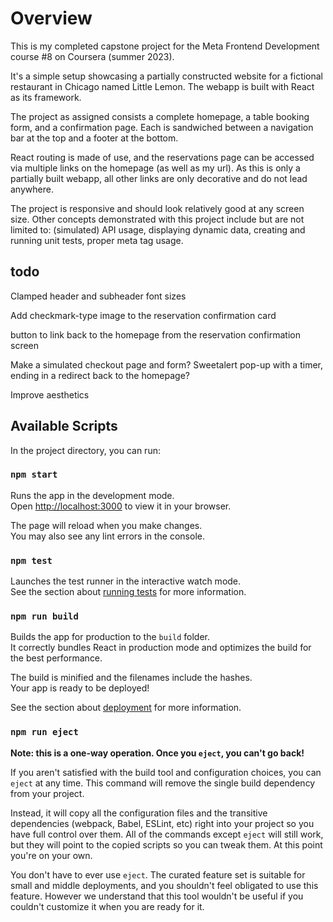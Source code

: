 # Overview

This is my completed capstone project for the Meta Frontend Development course #8 on Coursera (summer 2023). 

It's a simple setup showcasing a partially constructed website for a fictional restaurant in Chicago named Little Lemon. The webapp is built with React as its framework. 

The project as assigned consists a complete homepage, a table booking form, and a confirmation page. Each is sandwiched between a navigation bar at the top and a footer at the bottom. 

React routing is made of use, and the reservations page can be accessed via multiple links on the homepage (as well as my url).
As this is only a partially built webapp, all other links are only decorative and do not lead anywhere. 

The project is responsive and should look relatively good at any screen size. Other concepts demonstrated with this project include but are not limited to: (simulated) API usage, displaying dynamic data, creating and running unit tests, proper meta tag usage.

## todo

Clamped header and subheader font sizes

Add checkmark-type image to the reservation confirmation card

button to link back to the homepage from the reservation confirmation screen

Make a simulated checkout page and form? Sweetalert pop-up with a timer, ending in a redirect back to the homepage? 

Improve aesthetics

## Available Scripts

In the project directory, you can run:

### `npm start`

Runs the app in the development mode.\
Open [http://localhost:3000](http://localhost:3000) to view it in your browser.

The page will reload when you make changes.\
You may also see any lint errors in the console.

### `npm test`

Launches the test runner in the interactive watch mode.\
See the section about [running tests](https://facebook.github.io/create-react-app/docs/running-tests) for more information.

### `npm run build`

Builds the app for production to the `build` folder.\
It correctly bundles React in production mode and optimizes the build for the best performance.

The build is minified and the filenames include the hashes.\
Your app is ready to be deployed!

See the section about [deployment](https://facebook.github.io/create-react-app/docs/deployment) for more information.

### `npm run eject`

**Note: this is a one-way operation. Once you `eject`, you can't go back!**

If you aren't satisfied with the build tool and configuration choices, you can `eject` at any time. This command will remove the single build dependency from your project.

Instead, it will copy all the configuration files and the transitive dependencies (webpack, Babel, ESLint, etc) right into your project so you have full control over them. All of the commands except `eject` will still work, but they will point to the copied scripts so you can tweak them. At this point you're on your own.

You don't have to ever use `eject`. The curated feature set is suitable for small and middle deployments, and you shouldn't feel obligated to use this feature. However we understand that this tool wouldn't be useful if you couldn't customize it when you are ready for it.
